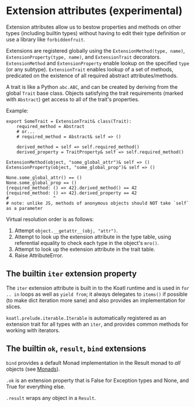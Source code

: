 # Extension attributes (experimental)

Extension attributes allow us to bestow properties and methods on other types (including builtin types) without having to edit their type definition or use a library like `forbiddenfruit`.

Extensions are registered globally using the `ExtensionMethod(type, name)`, `ExtensionProperty(type, name)`, and `ExtensionTrait` decorators.
`ExtensionMethod` and `ExtensionProperty` enable lookup on the specified `type` (or any subtype).
`ExtensionTrait` enables lookup of a set of methods, predicated on the existence of all required abstract attributes/methods.

A trait is like a Python `abc.ABC`, and can be created by deriving from the global `Trait` base class.
Objects satisfying the trait requirements (marked with `Abstract`) get access to all of the trait's properties.

Example:

```koatl
export SomeTrait = ExtensionTrait& class(Trait):
    required_method = Abstract
    # or...
    # required_method = Abstract& self => ()

    derived_method = self => self.required_method()
    derived_property = TraitProperty& self => self.required_method()

ExtensionMethod(object, "some_global_attr")& self => ()
ExtensionProperty(object, "some_global_prop")& self => ()

None.some_global_attr() == ()
None.some_global_prop == ()
{required_method: () => 42}.derived_method() == 42
{required_method: () => 42}.derived_property == 42
#                 ^
# note: unlike JS, methods of anonymous objects should NOT take `self` as a parameter
```

Virtual resolution order is as follows:

1. Attempt `object.__getattr__(obj, "attr")`.
2. Attempt to look up the extension attribute in the type table, using referential equality to check each type in the object's `mro()`.
3. Attempt to look up the extension attribute in the trait table.
4. Raise AttributeError.

## The builtin `iter` extension property

The `iter` extension attribute is built in to the Koatl runtime and is used in `for .. in` loops as well as `yield from`;
it always delegates to `items()` if possible (to make dict iteration more sane) and also provides an implementation for slices.

`koatl.prelude.iterable.Iterable` is automatically registered as an extension trait for all types with an `iter`, and provides common methods for working with iterators.

## The builtin `ok`, `result`, `bind` extensions

`bind` provides a default Monad implementation in the Result monad to _all_ objects (see [Monads](monads)).

`.ok` is an extension property that is False for Exception types and None, and True for everything else.

`.result` wraps any object in a `Result`.

